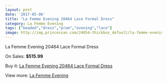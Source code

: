 ```yaml
---
layout: post
date: '2017-05-06'
title: "La Femme Evening 20464 Lace Formal Dress"
category: La Femme Evening
tags: ["beaded","dress","prom","evening","lace"]
image: http://img.princessan.com/24054-thickbox_default/la-femme-evening-20464-lace-formal-dress.jpg
---
```

La Femme Evening 20464 Lace Formal Dress

On Sales: **$515.99**
<a href="https://www.princessan.com/en/la-femme-evening/11132-la-femme-evening-20464-lace-formal-dress.html"><amp-img layout="responsive" width="600" height="600" src="//img.princessan.com/24054-thickbox_default/la-femme-evening-20464-lace-formal-dress.jpg" alt="La Femme Evening 20464 Lace Formal Dress 0" /></a>

Buy it: [La Femme Evening 20464 Lace Formal Dress](https://www.princessan.com/en/la-femme-evening/11132-la-femme-evening-20464-lace-formal-dress.html "La Femme Evening 20464 Lace Formal Dress")

View more: [La Femme Evening](https://www.princessan.com/en/29-la-femme-evening "La Femme Evening")